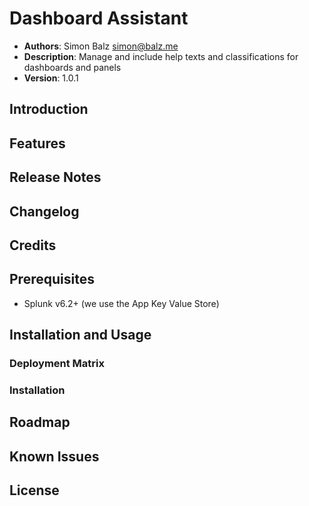 # Dashboard Assistant
- **Authors**:		Simon Balz <simon@balz.me>
- **Description**:	Manage and include help texts and classifications for dashboards and panels
- **Version**: 		1.0.1

## Introduction

## Features

## Release Notes

## Changelog

## Credits

## Prerequisites
- Splunk v6.2+ (we use the App Key Value Store)

## Installation and Usage
### Deployment Matrix

### Installation

## Roadmap

## Known Issues

## License
